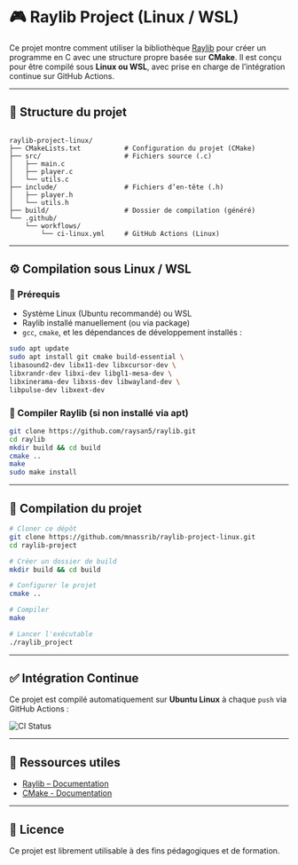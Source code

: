 # 🎮 Raylib Project (Linux / WSL)

Ce projet montre comment utiliser la bibliothèque [Raylib](https://www.raylib.com/) pour créer un programme en C avec une structure propre basée sur **CMake**. Il est conçu pour être compilé sous **Linux ou WSL**, avec prise en charge de l’intégration continue sur GitHub Actions.

---

## 📁 Structure du projet

```

raylib-project-linux/
├── CMakeLists.txt           # Configuration du projet (CMake)
├── src/                     # Fichiers source (.c)
│   ├── main.c
│   ├── player.c
│   └── utils.c
├── include/                 # Fichiers d’en-tête (.h)
│   ├── player.h
│   └── utils.h
├── build/                   # Dossier de compilation (généré)
└── .github/
    └── workflows/
        └── ci-linux.yml     # GitHub Actions (Linux)

````

---

## ⚙️ Compilation sous Linux / WSL

### 📌 Prérequis

- Système Linux (Ubuntu recommandé) ou WSL
- Raylib installé manuellement (ou via package)
- `gcc`, `cmake`, et les dépendances de développement installés :

```bash
sudo apt update
sudo apt install git cmake build-essential \
libasound2-dev libx11-dev libxcursor-dev \
libxrandr-dev libxi-dev libgl1-mesa-dev \
libxinerama-dev libxss-dev libwayland-dev \
libpulse-dev libxext-dev
````

### 🔧 Compiler Raylib (si non installé via apt)

```bash
git clone https://github.com/raysan5/raylib.git
cd raylib
mkdir build && cd build
cmake ..
make
sudo make install
```

---

## 🚀 Compilation du projet

```bash
# Cloner ce dépôt
git clone https://github.com/mnassrib/raylib-project-linux.git
cd raylib-project

# Créer un dossier de build
mkdir build && cd build

# Configurer le projet
cmake ..

# Compiler
make

# Lancer l'exécutable
./raylib_project
```

---

## ✅ Intégration Continue

Ce projet est compilé automatiquement sur **Ubuntu Linux** à chaque `push` via GitHub Actions :

![CI Status](https://github.com/mnassrib/raylib-project-linux/actions/workflows/ci-linux.yml/badge.svg)

---

## 🧠 Ressources utiles

* [Raylib – Documentation](https://www.raylib.com/)
* [CMake - Documentation](https://cmake.org/documentation/)

---

## 📄 Licence

Ce projet est librement utilisable à des fins pédagogiques et de formation.
